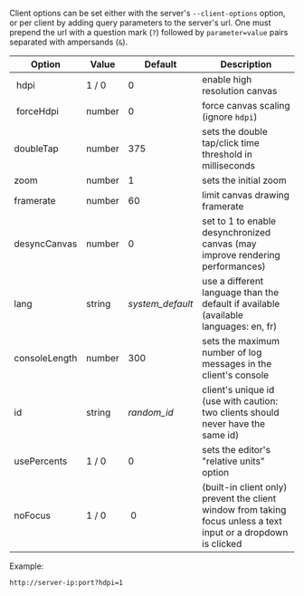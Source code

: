 Client options can be set either with the server's `--client-options` option, or per client by adding query parameters to the server's url. One must prepend the url with a question mark (`?`) followed by `parameter=value` pairs separated with ampersands (`&`).


| Option | Value | Default | Description |
|----|----|----|----|
| hdpi | 1 / 0 | 0 | enable high resolution canvas |
| forceHdpi | number | 0 | force canvas scaling (ignore `hdpi`) |
| doubleTap | number | 375 | sets the double tap/click time threshold in milliseconds |
| zoom | number | 1 | sets the initial zoom |
| framerate | number | 60 | limit canvas drawing framerate |
| desyncCanvas | number | 0 | set to 1 to enable desynchronized canvas (may improve rendering performances) |
| lang | string | *system_default* | use a different language than the default if available (available languages: en, fr) |
| consoleLength | number | 300 | sets the maximum number of log messages in the client's console |
| id | string | *random_id* | client's unique id (use with caution: two clients should never have the same id) |
| usePercents | 1 / 0 | 0 | sets the editor's "relative units" option  |
| noFocus | 1 / 0 | 0 | (built-in client only) prevent the client window from taking focus unless a text input or a dropdown is clicked |


Example:

`http://server-ip:port?hdpi=1`
